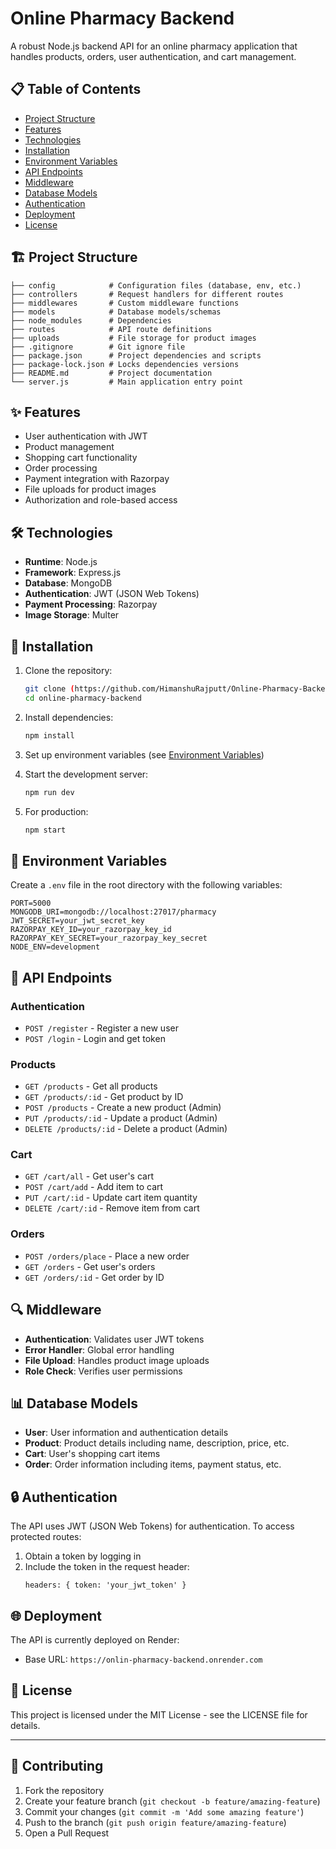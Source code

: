 # Online Pharmacy Backend

A robust Node.js backend API for an online pharmacy application that handles products, orders, user authentication, and cart management.

## 📋 Table of Contents

- [Project Structure](#project-structure)
- [Features](#features)
- [Technologies](#technologies)
- [Installation](#installation)
- [Environment Variables](#environment-variables)
- [API Endpoints](#api-endpoints)
- [Middleware](#middleware)
- [Database Models](#database-models)
- [Authentication](#authentication)
- [Deployment](#deployment)
- [License](#license)

## 🏗️ Project Structure

```
├── config            # Configuration files (database, env, etc.)
├── controllers       # Request handlers for different routes
├── middlewares       # Custom middleware functions
├── models            # Database models/schemas
├── node_modules      # Dependencies
├── routes            # API route definitions 
├── uploads           # File storage for product images
├── .gitignore        # Git ignore file
├── package.json      # Project dependencies and scripts
├── package-lock.json # Locks dependencies versions
├── README.md         # Project documentation
└── server.js         # Main application entry point
```

## ✨ Features

- User authentication with JWT
- Product management
- Shopping cart functionality
- Order processing
- Payment integration with Razorpay
- File uploads for product images
- Authorization and role-based access

## 🛠️ Technologies

- **Runtime**: Node.js
- **Framework**: Express.js
- **Database**: MongoDB
- **Authentication**: JWT (JSON Web Tokens)
- **Payment Processing**: Razorpay
- **Image Storage**:  Multer

## 🚀 Installation

1. Clone the repository:
   ```bash
   git clone (https://github.com/HimanshuRajputt/Online-Pharmacy-Backend)
   cd online-pharmacy-backend
   ```

2. Install dependencies:
   ```bash
   npm install
   ```

3. Set up environment variables (see [Environment Variables](#environment-variables))

4. Start the development server:
   ```bash
   npm run dev
   ```

5. For production:
   ```bash
   npm start
   ```

## 🔐 Environment Variables

Create a `.env` file in the root directory with the following variables:

```
PORT=5000
MONGODB_URI=mongodb://localhost:27017/pharmacy
JWT_SECRET=your_jwt_secret_key
RAZORPAY_KEY_ID=your_razorpay_key_id
RAZORPAY_KEY_SECRET=your_razorpay_key_secret
NODE_ENV=development
```

## 📡 API Endpoints

### Authentication
- `POST /register` - Register a new user
- `POST /login` - Login and get token

### Products
- `GET /products` - Get all products
- `GET /products/:id` - Get product by ID
- `POST /products` - Create a new product (Admin)
- `PUT /products/:id` - Update a product (Admin)
- `DELETE /products/:id` - Delete a product (Admin)

### Cart
- `GET /cart/all` - Get user's cart
- `POST /cart/add` - Add item to cart
- `PUT /cart/:id` - Update cart item quantity
- `DELETE /cart/:id` - Remove item from cart

### Orders
- `POST /orders/place` - Place a new order
- `GET /orders` - Get user's orders
- `GET /orders/:id` - Get order by ID

## 🔍 Middleware

- **Authentication**: Validates user JWT tokens
- **Error Handler**: Global error handling
- **File Upload**: Handles product image uploads
- **Role Check**: Verifies user permissions

## 📊 Database Models

- **User**: User information and authentication details
- **Product**: Product details including name, description, price, etc.
- **Cart**: User's shopping cart items
- **Order**: Order information including items, payment status, etc.

## 🔒 Authentication

The API uses JWT (JSON Web Tokens) for authentication. To access protected routes:

1. Obtain a token by logging in
2. Include the token in the request header:
   ```
   headers: { token: 'your_jwt_token' }
   ```

## 🌐 Deployment

The API is currently deployed on Render:
- Base URL: `https://onlin-pharmacy-backend.onrender.com`

## 📄 License

This project is licensed under the MIT License - see the LICENSE file for details.

---

## 🤝 Contributing

1. Fork the repository
2. Create your feature branch (`git checkout -b feature/amazing-feature`)
3. Commit your changes (`git commit -m 'Add some amazing feature'`)
4. Push to the branch (`git push origin feature/amazing-feature`)
5. Open a Pull Request
